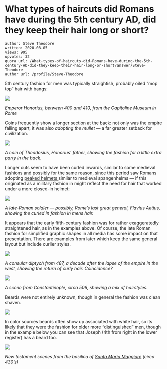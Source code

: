 # What types of haircuts did Romans have during the 5th century AD, did they keep their hair long or short?

	author: Steve Theodore
	written: 2020-08-05
	views: 995
	upvotes: 32
	quora url: /What-types-of-haircuts-did-Romans-have-during-the-5th-century-AD-did-they-keep-their-hair-long-or-short/answer/Steve-Theodore
	author url: /profile/Steve-Theodore


5th century fashion for men was typically straightish, probably oiled “mop top” hair with bangs:

![](https://qph.fs.quoracdn.net/main-qimg-5932abcfcebb254d8419eea4bed682d4)

_Emperor Honorius, between 400 and 410, from the Capitoline Museum in Rome_ 

Coins frequently show a longer section at the back: not only was the empire falling apart, it was also _adopting the mullet —_ a far greater setback for civilization.

![](https://qph.fs.quoracdn.net/main-qimg-0b7d03057d932f03551433c26b317b40)

_A coin of Theodosius, Honorius’ father, showing the fashion for a little extra party in the back._ 

Longer cuts seem to have been curled inwards, similar to some medieval fashions and possibly for the same reason, since this period saw Romans adopting [peaked helmets ](https://en.wikipedia.org/wiki/Late_Roman_ridge_helmet)similar to medieval spangenhelms — if this originated as a military fashion in might reflect the need for hair that worked under a more closed-in helmet:

![](https://qph.fs.quoracdn.net/main-qimg-c32c9432177044326fa77dcb41c81726)

_A late-Roman soldier — possibly, Rome’s last great general, Flavius Aetius, showing the curled in fashion in mens hair._ 

It appears that the early fifth-century fashion was for rather exaggeratedly straightened hair, as in the examples above. Of course, the late Roman fashion for simplified graphic shapes in all media has some impact on that presentation. There are examples from later which keep the same general layout but include curlier styles.

![](https://qph.fs.quoracdn.net/main-qimg-bf10db7c2f4c4d76427810cebaf48c9a)

_A consular diptych from 487, a decade after the lapse of the empire in the west, showing the return of curly hair. Coincidence?_ 

![](https://qph.fs.quoracdn.net/main-qimg-91623ff00992beaeecc15f75f3805917)

_A scene from Constantinople, circa 506, showing a mix of hairstyles._ 

Beards were not entirely unknown, though in general the fashion was clean shaven.

![](https://qph.fs.quoracdn.net/main-qimg-77ea43acfa839a64a5276eec1ca27121)

In color sources beards often show up associated with white hair, so its likely that they were the fashion for older more “distinguished” men, though in the example below you can see that Joseph (4th from right in the lower register) has a beard too.

![](https://qph.fs.quoracdn.net/main-qimg-27a051261e69f8f3f441900a8115f518)

_New testament scenes from the basilica of_ _[Santa Maria Maggiore](https://www.wga.hu/html_m/zearly/1/4mosaics/1rome/3maggior/index.html)_ _(circa 430’s)_ 

